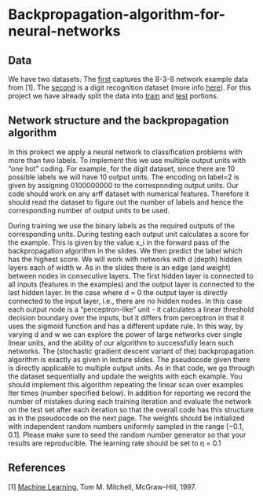 # Backpropagation-algorithm-for-neural-networks

## Data

We have two datasets. The [first](https://github.com/kientufts/Backpropagation-algorithm-for-neural-networks/blob/master/838.arff) captures the 8-3-8 network example data from [1]. The [second](https://github.com/kientufts/Backpropagation-algorithm-for-neural-networks/blob/master/optdigits_train.arff) is a digit recognition dataset (more info [here](https://archive.ics.uci.edu/ml/machine-learning-databases/)). For this project we have already split the data into [train](https://github.com/kientufts/Backpropagation-algorithm-for-neural-networks/blob/master/optdigits_train.arff) and [test](https://github.com/kientufts/Backpropagation-algorithm-for-neural-networks/blob/master/optdigits_test.arff) portions.

## Network structure and the backpropagation algorithm

In this prokect we apply a neural network to classification problems with more than two labels. To implement this we use multiple output units with “one hot” coding. For example, for the digit dataset, since there are 10 possible labels we will have 10 output units. The encoding on label=2 is given by assigning 0100000000 to the corresponding output units. Our code should work on any arff dataset with numerical features. Therefore it should read the dataset to figure out the number of labels and hence the corresponding number of output units to be used.

During training we use the binary labels as the required outputs of the corresponding units. During testing each output unit calculates a score for the example. This is given by the value x_i in the forward pass of the
backpropagation algorithm in the slides. We then predict the label which has the highest score.
We will work with networks with d (depth) hidden layers each of width w. As in the slides there is an edge
(and weight) between nodes in consecutive layers. The first hidden layer is connected to all inputs (features
in the examples) and the output layer is connected to the last hidden layer. In the case where d = 0 the
output layer is directly connected to the input layer, i.e., there are no hidden nodes. In this case each output
node is a “perceptron-like” unit - it calculates a linear threshold decision boundary over the inputs, but it
differs from perceptron in that it uses the sigmoid function and has a different update rule. In this way, by
varying d and w we can explore the power of large networks over single linear units, and the ability of our
algorithm to successfully learn such networks.
The (stochastic gradient descent variant of the) backpropagation algorithm is exactly as given in lecture
slides. The pseudocode given there is directly applicable to multiple output units. As in that code, we go
through the dataset sequentially and update the weights with each example. You should implement this
algorithm repeating the linear scan over examples Iter times (number specified below). In addition for
reporting we record the number of mistakes during each training iteration and evaluate the network on the
test set after each iteration so that the overall code has this structure as in the pseudocode on the next page.
The weights should be initialized with independent random numbers uniformly sampled in the range [−0.1, 0.1].
Please make sure to seed the random number generator so that your results are reproducible. The learning
rate should be set to η = 0.1

## References

[1]  [Machine Learning](http://www.cs.cmu.edu/afs/cs.cmu.edu/user/mitchell/ftp/mlbook.html), Tom M. Mitchell, McGraw-Hill, 1997.
